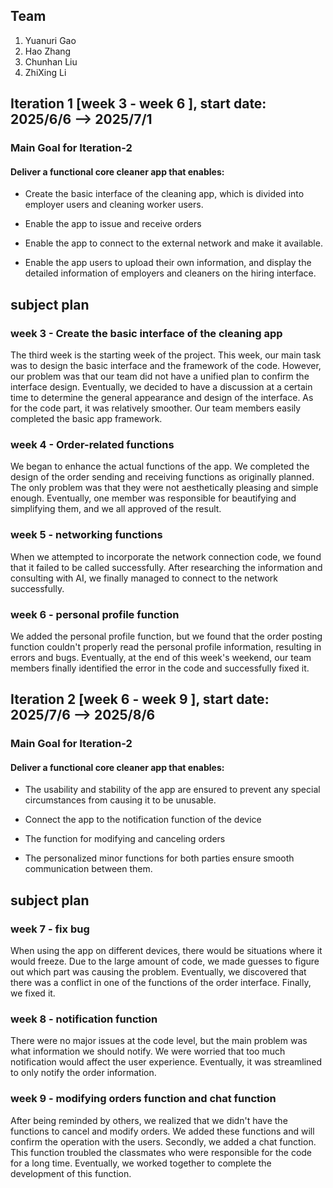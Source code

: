 ## Team

1. Yuanuri Gao
2. Hao Zhang
3. Chunhan Liu
4. ZhiXing Li


## Iteration 1 [week 3 - week 6 ], start date: 2025/6/6 -->  2025/7/1

### Main Goal for Iteration-2

#### Deliver a functional core cleaner app that enables:

* Create the basic interface of the cleaning app, which is divided into employer users and cleaning worker users.

* Enable the app to issue and receive orders

* Enable the app to connect to the external network and make it available.

* Enable the app users to upload their own information, and display the detailed information of employers and cleaners on the hiring interface. 

## subject plan

### week 3 - Create the basic interface of the cleaning app

The third week is the starting week of the project. This week, our main task was to design the basic interface and the framework of the code. However, our problem was that our team did not have a unified plan to confirm the interface design. Eventually, we decided to have a discussion at a certain time to determine the general appearance and design of the interface. As for the code part, it was relatively smoother. Our team members easily completed the basic app framework.

### week 4 - Order-related functions 

We began to enhance the actual functions of the app. We completed the design of the order sending and receiving functions as originally planned. The only problem was that they were not aesthetically pleasing and simple enough. Eventually, one member was responsible for beautifying and simplifying them, and we all approved of the result. 

### week 5 - networking functions

When we attempted to incorporate the network connection code, we found that it failed to be called successfully. After researching the information and consulting with AI, we finally managed to connect to the network successfully.

### week 6 - personal profile function

We added the personal profile function, but we found that the order posting function couldn't properly read the personal profile information, resulting in errors and bugs. Eventually, at the end of this week's weekend, our team members finally identified the error in the code and successfully fixed it.

## Iteration 2 [week 6 - week 9 ], start date: 2025/7/6 -->  2025/8/6

### Main Goal for Iteration-2

#### Deliver a functional core cleaner app that enables:

* The usability and stability of the app are ensured to prevent any special circumstances from causing it to be unusable.

* Connect the app to the notification function of the device

* The function for modifying and canceling orders

* The personalized minor functions for both parties ensure smooth communication between them.

## subject plan

### week 7 - fix bug 

When using the app on different devices, there would be situations where it would freeze. Due to the large amount of code, we made guesses to figure out which part was causing the problem. Eventually, we discovered that there was a conflict in one of the functions of the order interface. Finally, we fixed it.

### week 8 - notification function

There were no major issues at the code level, but the main problem was what information we should notify. We were worried that too much notification would affect the user experience. Eventually, it was streamlined to only notify the order information.

### week 9 -  modifying orders function and chat function

After being reminded by others, we realized that we didn't have the functions to cancel and modify orders. We added these functions and will confirm the operation with the users. Secondly, we added a chat function. This function troubled the classmates who were responsible for the code for a long time. Eventually, we worked together to complete the development of this function.
